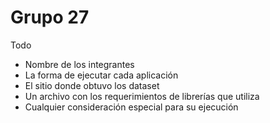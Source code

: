 # Grupo 27

Todo

- Nombre de los integrantes
- La forma de ejecutar cada aplicación
- El sitio donde obtuvo los dataset
- Un archivo con los requerimientos de librerías que utiliza
- Cualquier consideración especial para su ejecución
